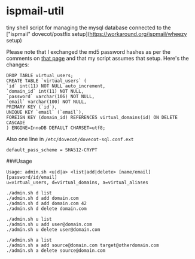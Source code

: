# ispmail-util
tiny shell script for managing the mysql database connected to the ["ispmail" dovecot/postfix setup](https://workaround.org/ispmail/wheezy setup)

Please note that I exchanged the md5 password hashes as per the comments on [that page](https://workaround.org/ispmail/wheezy/preparing-the-database) and that my script assumes that setup. Here's the changes:
```
DROP TABLE virtual_users;
CREATE TABLE `virtual_users` (
`id` int(11) NOT NULL auto_increment,
`domain_id` int(11) NOT NULL,
`password` varchar(106) NOT NULL,
`email` varchar(100) NOT NULL,
PRIMARY KEY (`id`),
UNIQUE KEY `email` (`email`),
FOREIGN KEY (domain_id) REFERENCES virtual_domains(id) ON DELETE CASCADE
) ENGINE=InnoDB DEFAULT CHARSET=utf8;
```
Also one line in ``/etc/dovecot/dovecot-sql.conf.ext``
```
default_pass_scheme = SHA512-CRYPT
```

###Usage
```
Usage: admin.sh <u|d|a> <list|add|delete> [name/email] [password/id/email]
u=virtual_users, d=virtual_domains, a=virtual_aliases

./admin.sh d list
./admin.sh d add domain.com
./admin.sh d add domain.com 42
./admin.sh d delete domain.com

./admin.sh u list
./admin.sh u add user@domain.com
./admin.sh u delete user@domain.com

./admin.sh a list
./admin.sh a add source@domain.com target@otherdomain.com
./admin.sh a delete source@domain.com
```
